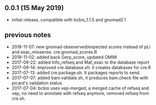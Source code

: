 ## 0.0.1 (15 May 2019)
- initial release, compatible with bcbio_1.1.5 and gnomad2.1

## previous notes
- 2018-11-07: new gnomad obseverved/expected scores instead of pLi and exac_missense. cre.gnomad_scores.R
- 2018-11-02: added back Gerp_score, updated OMIM
- 2017-09-22: added Info_refseq and Maf_exac to the database report
- 2017-09-14: improved cre.database.sh: it creates databases for cre.R
- 2017-07-13: added cre.package.sh. It packages reports to send.
- 2017-07-07: added bam.validate.sh, it produces bam.check file with picard's validation status.
- 2017-07-04: bcbio uses vep-merged, a merged cache of refseq and vep, no need to annotate with refseq anymore, removed refseq from cre.sh.
